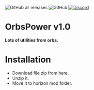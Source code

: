 ![GitHub all releases](https://img.shields.io/github/downloads/TobyDev265/OrbsPower/total)
![GitHub](https://img.shields.io/github/license/TobyDev265/OrbsOrbsPowerUtilities)
[![Discord](https://img.shields.io/discord/832970039607033857.svg?label=&logo=discord&logoColor=ffffff&color=7389D8&labelColor=6A7EC2)](https://discord.gg/6sDGCk2JuD)
# OrbsPower v1.0
**Lots of utilities from orbs.**
# Installation
- Download file zip from here.
- Unzip it.
- Move it to horizon mod folder.
